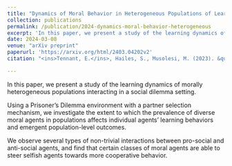 ```yaml
---
title: "Dynamics of Moral Behavior in Heterogeneous Populations of Learning Agents"
collection: publications
permalink: /publication/2024-dynamics-moral-behavior-heterogeneous
excerpt: 'In this paper, we present a study of the learning dynamics of morally heterogeneous populations interacting in a social dilemma setting. We observe several types of non-trivial interactions between pro-social and anti-social agents, and find that certain classes of moral agents are able to steer selfish agents towards more cooperative behavior.'
date: 2024-03-08
venue: "arXiv preprint"
paperurl: 'https://arxiv.org/html/2403.04202v2' 
citation: "<ins>Tennant, E.</ins>, Hailes, S., Musolesi, M. (2023). &quot;Dynamics of Moral Behavior in Heterogeneous Populations of Learning Agents.&quot; <i> arXiv 2403.04202 </i>"

---
```


In this paper, we present a study of the learning dynamics of morally heterogeneous populations interacting in a social dilemma setting. 

Using a Prisoner’s Dilemma environment with a partner selection mechanism, we investigate the extent to which the prevalence of diverse moral agents in populations affects individual agents’ learning behaviors and emergent population-level outcomes. 

We observe several types of non-trivial interactions between pro-social and anti-social agents, and find that certain classes of moral agents are able to steer selfish agents towards more cooperative behavior.

